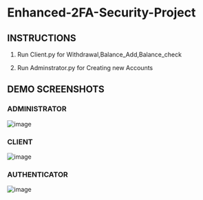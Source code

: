 # Enhanced-2FA-Security-Project

## INSTRUCTIONS

1. Run Client.py for Withdrawal,Balance_Add,Balance_check

2. Run Adminstrator.py for Creating new Accounts

## DEMO SCREENSHOTS
### ADMINISTRATOR

![image](https://user-images.githubusercontent.com/104517902/186223918-e3490637-c605-4039-a469-589bb2c88374.png)

### CLIENT

![image](https://user-images.githubusercontent.com/104517902/186224146-874b6c5b-39cb-4b50-b428-0dc6571ba7eb.png)

### AUTHENTICATOR

![image](https://user-images.githubusercontent.com/104517902/186224355-51e4e6cf-d603-4758-80c7-747c86eeddd3.png)
